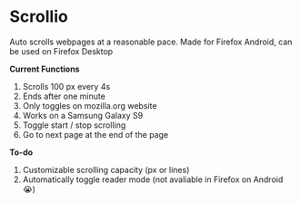 # Scrollio

Auto scrolls webpages at a reasonable pace. Made for Firefox Android, can be used on Firefox Desktop

**Current Functions**
1. Scrolls 100 px every 4s
1. Ends after one minute
1. Only toggles on mozilla.org website
1. Works on a Samsung Galaxy S9
1. Toggle start / stop scrolling
1. Go to next page at the end of the page

**To-do**
1. Customizable scrolling capacity (px or lines)
1. Automatically toggle reader mode (not avaliable in Firefox on Android :sob:)